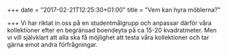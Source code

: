 +++
date = "2017-02-21T12:25:30+01:00"
title = "Vem kan hyra möblerna?"

+++
Vi har riktat in oss på en studentmålgrupp och anpassar därför våra kollektioner efter en begränsad boendeyta på ca 15-20 kvadratmeter. Men vi vill självklart att alla ska få möjlighet att testa våra kollektioner och tar gärna emot andra förfrågningar.
